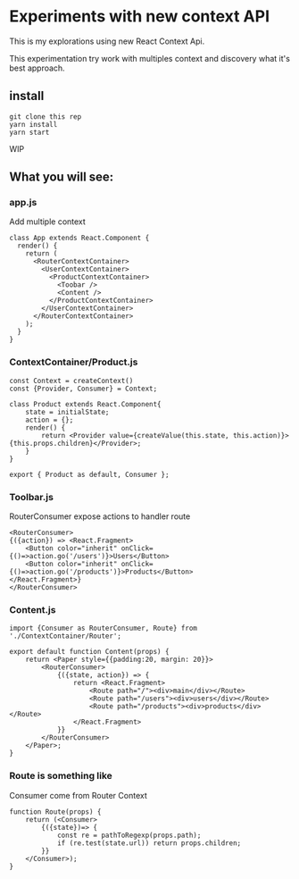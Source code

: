 # Experiments with new context API

This is my explorations  using new React Context Api.

This experimentation try work with multiples context and discovery what it's best approach.


## install


```
git clone this rep
yarn install
yarn start
```

WIP

## What you will see:

### app.js

Add multiple context

```
class App extends React.Component {
  render() {
    return (
      <RouterContextContainer>
        <UserContextContainer>
          <ProductContextContainer>
            <Toobar />
            <Content />
          </ProductContextContainer>
        </UserContextContainer>
      </RouterContextContainer>
    );
  }
}
```

### ContextContainer/Product.js

```
const Context = createContext()
const {Provider, Consumer} = Context;

class Product extends React.Component{
    state = initialState;
    action = {};
    render() {
        return <Provider value={createValue(this.state, this.action)}>{this.props.children}</Provider>;
    }
}

export { Product as default, Consumer };
```


### Toolbar.js

RouterConsumer expose actions to handler route

```
<RouterConsumer>
{({action}) => <React.Fragment>
    <Button color="inherit" onClick={()=>action.go('/users')}>Users</Button>
    <Button color="inherit" onClick={()=>action.go('/products')}>Products</Button>
</React.Fragment>}
</RouterConsumer>
```


### Content.js

```
import {Consumer as RouterConsumer, Route} from './ContextContainer/Router';

export default function Content(props) {
    return <Paper style={{padding:20, margin: 20}}>
        <RouterConsumer>
            {({state, action}) => {
                return <React.Fragment>
                    <Route path="/"><div>main</div></Route>
                    <Route path="/users"><div>users</div></Route>
                    <Route path="/products"><div>products</div></Route>
                </React.Fragment>
            }}
        </RouterConsumer>
    </Paper>;
}
```

### Route is something like

Consumer come from Router Context

```
function Route(props) {
    return (<Consumer>
        {({state})=> {
            const re = pathToRegexp(props.path);
            if (re.test(state.url)) return props.children;
        }}
    </Consumer>);
}
```